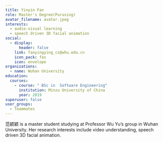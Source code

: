 ```yaml
---
title: Yinyin Fan
role: Master's Degree(Purusing)
avatar_filename: avatar.jpeg
interests:
  - audio-visual learning
  - speech driven 3D facial animation
social:
  - display:
      header: false
    link: fanyingying_cs@whu.edu.cn
    icon_pack: fas
    icon: envelope
organizations:
  - name: Wuhan University
education:
  courses:
    - course: " BSc in  Software Engineering"
      institution: Minzu University of China
      year: 2019
superuser: false
user_groups:
  - Teammates
---
```

<!--StartFragment-->

范颖颖 is a master student studying at Professor Wu Yu’s group in Wuhan University. Her research interests include video understanding, speech driven 3D facial animation.

<!--EndFragment-->
